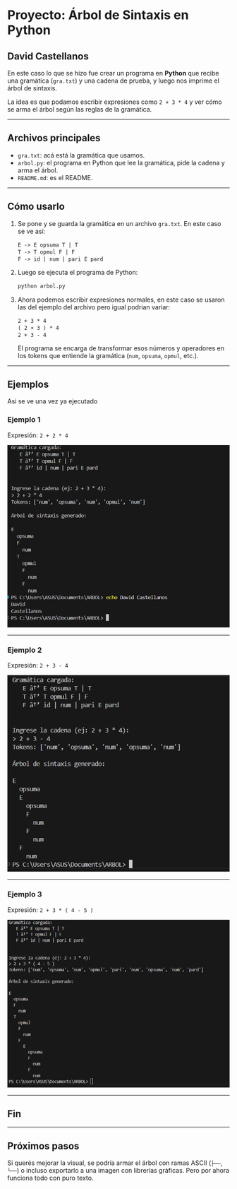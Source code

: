 # Proyecto: Árbol de Sintaxis en Python
## David Castellanos

En este caso lo que se hizo fue crear un programa en **Python** que recibe una gramática (`gra.txt`) y una cadena de prueba, y luego nos imprime el árbol de sintaxis.  

La idea es que podamos escribir expresiones como `2 + 3 * 4` y ver cómo se arma el árbol según las reglas de la gramática.

---

## Archivos principales

- `gra.txt`: acá está la gramática que usamos.
- `arbol.py`: el programa en Python que lee la gramática, pide la cadena y arma el árbol.
- `README.md`: es el README.

---

## Cómo usarlo

1. Se pone y se guarda la gramática en un archivo `gra.txt`. En este caso se ve así:

   ```
   E -> E opsuma T | T
   T -> T opmul F | F
   F -> id | num | pari E pard
   ```

2. Luego se ejecuta el programa de Python:

   ```bash
   python arbol.py
   ```

3. Ahora podemos escribir expresiones normales, en este caso se usaron las del ejemplo del archivo pero igual podrian variar:

   ```
   2 + 3 * 4
   ( 2 + 3 ) * 4
   2 + 3 - 4
   ```

   El programa se encarga de transformar esos números y operadores en los tokens que entiende la gramática (`num`, `opsuma`, `opmul`, etc.).

---

## Ejemplos

Asi se ve una vez ya ejecutado

### Ejemplo 1
Expresión: `2 + 2 * 4`

![Ejemplo 1](foto%201%20arbol.png)

---

### Ejemplo 2
Expresión: `2 + 3 - 4`

![Ejemplo 2](foto%202%20arbol.png)

---

### Ejemplo 3
Expresión: `2 + 3 * ( 4 - 5 )`

![Ejemplo 3](foto%203%20arbol.png)

---

## Fin

---

## Próximos pasos

Si querés mejorar la visual, se podría armar el árbol con ramas ASCII (`├──`, `└──`) o incluso exportarlo a una imagen con librerías gráficas. Pero por ahora funciona todo con puro texto.
